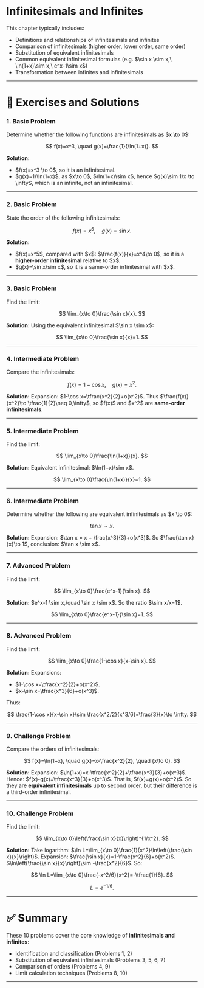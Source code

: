 

# Infinitesimals and Infinites

This chapter typically includes:

* Definitions and relationships of infinitesimals and infinites
* Comparison of infinitesimals (higher order, lower order, same order)
* Substitution of equivalent infinitesimals
* Common equivalent infinitesimal formulas (e.g. \$\sin x \sim x,\ \ln(1+x)\sim x,\ e^x-1\sim x\$)
* Transformation between infinites and infinitesimals

---

# 📘 Exercises and Solutions

### 1. Basic Problem

Determine whether the following functions are infinitesimals as \$x \to 0\$:

$$
f(x)=x^3, \quad g(x)=\frac{1}{\ln(1+x)}.
$$

**Solution:**

* \$f(x)=x^3 \to 0\$, so it is an infinitesimal.
* \$g(x)=1/\ln(1+x)\$, as \$x\to 0\$, \$\ln(1+x)\sim x\$, hence \$g(x)\sim 1/x \to \infty\$, which is an infinite, not an infinitesimal.

---

### 2. Basic Problem

State the order of the following infinitesimals:

$$
f(x)=x^5,\quad g(x)=\sin x.
$$

**Solution:**

* \$f(x)=x^5\$, compared with \$x\$: \$\frac{f(x)}{x}=x^4\to 0\$, so it is a **higher-order infinitesimal** relative to \$x\$.
* \$g(x)=\sin x\sim x\$, so it is a same-order infinitesimal with \$x\$.

---

### 3. Basic Problem

Find the limit:

$$
\lim_{x\to 0}\frac{\sin x}{x}.
$$

**Solution:**
Using the equivalent infinitesimal \$\sin x \sim x\$:

$$
\lim_{x\to 0}\frac{\sin x}{x}=1.
$$

---

### 4. Intermediate Problem

Compare the infinitesimals:

$$
f(x)=1-\cos x, \quad g(x)=x^2.
$$

**Solution:**
Expansion: \$1-\cos x=\tfrac{x^2}{2}+o(x^2)\$.
Thus \$\frac{f(x)}{x^2}\to \tfrac{1}{2}\neq 0,\infty\$, so \$f(x)\$ and \$x^2\$ are **same-order infinitesimals**.

---

### 5. Intermediate Problem

Find the limit:

$$
\lim_{x\to 0}\frac{\ln(1+x)}{x}.
$$

**Solution:**
Equivalent infinitesimal: \$\ln(1+x)\sim x\$.

$$
\lim_{x\to 0}\frac{\ln(1+x)}{x}=1.
$$

---

### 6. Intermediate Problem

Determine whether the following are equivalent infinitesimals as \$x \to 0\$:

$$
\tan x \sim x.
$$

**Solution:**
Expansion: \$\tan x = x + \frac{x^3}{3}+o(x^3)\$.
So \$\frac{\tan x}{x}\to 1\$, conclusion: \$\tan x \sim x\$.

---

### 7. Advanced Problem

Find the limit:

$$
\lim_{x\to 0}\frac{e^x-1}{\sin x}.
$$

**Solution:**
\$e^x-1 \sim x,\quad \sin x \sim x\$.
So the ratio \$\sim x/x=1\$.

$$
\lim_{x\to 0}\frac{e^x-1}{\sin x}=1.
$$

---

### 8. Advanced Problem

Find the limit:

$$
\lim_{x\to 0}\frac{1-\cos x}{x-\sin x}.
$$

**Solution:**
Expansions:

* \$1-\cos x=\tfrac{x^2}{2}+o(x^2)\$.
* \$x-\sin x=\tfrac{x^3}{6}+o(x^3)\$.

Thus:

$$
\frac{1-\cos x}{x-\sin x}\sim \frac{x^2/2}{x^3/6}=\frac{3}{x}\to \infty.
$$

---

### 9. Challenge Problem

Compare the orders of infinitesimals:

$$
f(x)=\ln(1+x), \quad g(x)=x-\frac{x^2}{2}, \quad (x\to 0).
$$

**Solution:**
Expansion: \$\ln(1+x)=x-\tfrac{x^2}{2}+\tfrac{x^3}{3}+o(x^3)\$.
Hence: \$f(x)-g(x)=\tfrac{x^3}{3}+o(x^3)\$.
That is, \$f(x)=g(x)+o(x^2)\$.
So they are **equivalent infinitesimals** up to second order, but their difference is a third-order infinitesimal.

---

### 10. Challenge Problem

Find the limit:

$$
\lim_{x\to 0}\left(\frac{\sin x}{x}\right)^{1/x^2}.
$$

**Solution:**
Take logarithm:
\$\ln L=\lim\_{x\to 0}\frac{1}{x^2}\ln\left(\frac{\sin x}{x}\right)\$.
Expansion: \$\frac{\sin x}{x}=1-\frac{x^2}{6}+o(x^2)\$.
\$\ln\left(\frac{\sin x}{x}\right)\sim -\frac{x^2}{6}\$.
So:

$$
\ln L=\lim_{x\to 0}\frac{-x^2/6}{x^2}=-\tfrac{1}{6}.
$$

$$
L=e^{-1/6}.
$$

---

# ✅ Summary

These 10 problems cover the core knowledge of **infinitesimals and infinites**:

* Identification and classification (Problems 1, 2)
* Substitution of equivalent infinitesimals (Problems 3, 5, 6, 7)
* Comparison of orders (Problems 4, 9)
* Limit calculation techniques (Problems 8, 10)

---



